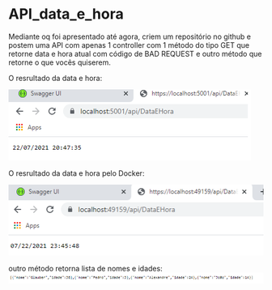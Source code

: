 # API_data_e_hora

Mediante oq foi apresentado até agora, criem um repositório no github e postem uma API com apenas 1 controller com 1 método do tipo GET que retorne data e hora atual com código de BAD REQUEST e outro método que retorne o que vocês quiserem. <br />

O resrultado da data e hora: 

![data e hora](https://github.com/GlauberFerreiraAngelo/API_data_e_hora/blob/main/imagens/pelaAplicacao.png) <br />

O resrultado da data e hora pelo Docker: <br />

![data e hora pelo Docker](https://github.com/GlauberFerreiraAngelo/API_data_e_hora/blob/main/imagens/peloDocker.png) <br />

outro método retorna lista de nomes e idades: <br />
![Nome e idade](https://github.com/GlauberFerreiraAngelo/API_data_e_hora/blob/main/imagens/nome%20e%20idade.png) <br />

